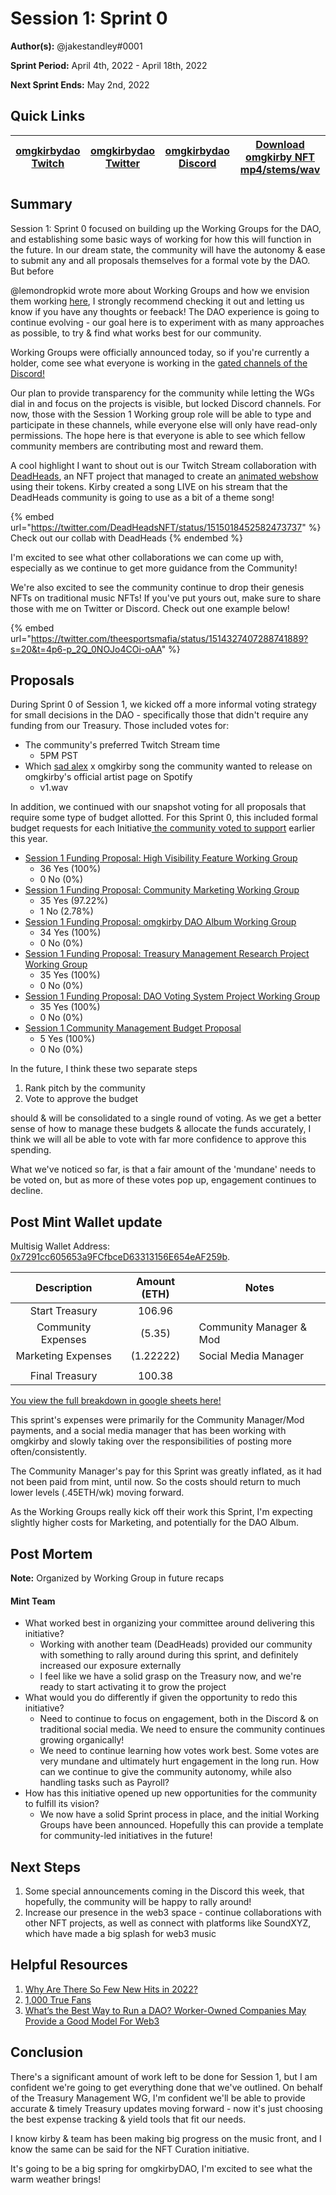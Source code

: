 # Session 1: Sprint 0

**Author(s):** @jakestandley#0001

**Sprint Period:** April 4th, 2022 - April 18th, 2022

**Next Sprint Ends:** May 2nd, 2022

## Quick Links <a href="#quick-links" id="quick-links"></a>

| [omgkirbydao Twitch](https://www.twitch.tv/omgkirbydao) | [omgkirbydao Twitter](https://twitter.com/omgkirbyDAO) | [omgkirbydao Discord](http://discord.com/invite/omgkirby) | [Download omgkirby NFT mp4/stems/wav](https://www.notables.co/gallery/omgkirby) |
| ------------------------------------------------------- | ------------------------------------------------------ | --------------------------------------------------------- | ------------------------------------------------------------------------------- |

## Summary <a href="#summary" id="summary"></a>

Session 1: Sprint 0 focused on building up the Working Groups for the DAO, and establishing some basic ways of working for how this will function in the future. In our dream state, the community will have the autonomy & ease to submit any and all proposals themselves for a formal vote by the DAO. But before

@lemondropkid wrote more about Working Groups and how we envision them working [here](../working-groups.md), I strongly recommend checking it out and letting us know if you have any thoughts or feeback! The DAO experience is going to continue evolving - our goal here is to experiment with as many approaches as possible, to try & find what works best for our community.

Working Groups were officially announced today, so if you're currently a holder, come see what everyone is working in the [gated channels of the Discord!](https://discord.com/channels/930565342592380978/937526800807002152/966098570514137168)

Our plan to provide transparency for the community while letting the WGs dial in and focus on the projects is visible, but locked Discord channels. For now, those with the Session 1 Working group role will be able to type and participate in these channels, while everyone else will only have read-only permissions. The hope here is that everyone is able to see which fellow community members are contributing most and reward them.

A cool highlight I want to shout out is our Twitch Stream collaboration with [DeadHeads](https://www.deadheads.io), an NFT project that managed to create an [animated webshow](https://youtu.be/yVygJiV61vM) using their tokens. Kirby created a song LIVE on his stream that the DeadHeads community is going to use as a bit of a theme song!

{% embed url="https://twitter.com/DeadHeadsNFT/status/1515018452582473737" %}
Check out our collab with DeadHeads
{% endembed %}

I'm excited to see what other collaborations we can come up with, especially as we continue to get more guidance from the Community!

We're also excited to see the community continue to drop their genesis NFTs on traditional music NFTs! If you've put yours out, make sure to share those with me on Twitter or Discord. Check out one example below!

{% embed url="https://twitter.com/theesportsmafia/status/1514327407288741889?s=20&t=4p6-p_2Q_0NOJo4COi-oAA" %}

## Proposals <a href="#proposals" id="proposals"></a>

During Sprint 0 of Session 1, we kicked off a more informal voting strategy for small decisions in the DAO - specifically those that didn't require any funding from our Treasury. Those included votes for:

* The community's preferred Twitch Stream time
  * 5PM PST
* Which [sad alex](https://open.spotify.com/artist/3i8iJVU0mtgzbZsuF1AoJ3?si=gbSXvNOdQK6D\_oWSzeoT3w) x omgkirby song the community wanted to release on omgkirby's official artist page on Spotify
  * v1.wav

In addition, we continued with our snapshot voting for all proposals that require some type of budget allotted. For this Sprint 0, this included formal budget requests for each Initiative[ the community voted to support](https://snapshot.org/#/omgkirby.eth/proposal/0xc5d534bc5a33eb7d8a4aab73c60283212e55af2b9f935775b098bf781880dfca) earlier this year.

* [Session 1 Funding Proposal: High Visibility Feature Working Group](https://snapshot.org/#/omgkirby.eth/proposal/0xe4dbf47ab59bcd48b7d28b7b73da17378369400829f9b81f98a3d8f76bb667ba)
  * 36 Yes (100%)
  * 0 No (0%)
* [Session 1 Funding Proposal: Community Marketing Working Group](https://snapshot.org/#/omgkirby.eth/proposal/0x6ac2113a9b5a3916814efb02f6317e4399706939cc341df98f4d62df035592fd)
  * 35 Yes (97.22%)
  * 1 No (2.78%)
* [Session 1 Funding Proposal: omgkirby DAO Album Working Group](https://snapshot.org/#/omgkirby.eth/proposal/0xc774c5ec7271cac38a48acfdd186c0f59bdf7fe37e9401acecf2747f675ad6de)
  * 34 Yes (100%)
  * 0 No (0%)
* [Session 1 Funding Proposal: Treasury Management Research Project Working Group](https://snapshot.org/#/omgkirby.eth/proposal/0xc1b2c368d9b0a1743d4d7530d8cb2d9b3408bc8db85d53f2eaea9f5f72b44f65)
  * 35 Yes (100%)
  * 0 No (0%)
* [Session 1 Funding Proposal: DAO Voting System Project Working Group](https://snapshot.org/#/omgkirby.eth/proposal/0x850d67f2a33766bcb51b5ff1efd24ba5492a65d61879088d8d55991d32bff43c)
  * 35 Yes (100%)
  * 0 No (0%)
* [Session 1 Community Management Budget Proposal](https://snapshot.org/#/omgkirby.eth/proposal/0xe0c43af303f63da1df3aee9ffe5feb42745d52a71c47abf1dcdf04acd5c6d534)
  * 5 Yes (100%)
  * 0 No (0%)

In the future, I think these two separate steps

1. Rank pitch by the community
2. Vote to approve the budget

should & will be consolidated to a single round of voting. As we get a better sense of how to manage these budgets & allocate the funds accurately, I think we will all be able to vote with far more confidence to approve this spending.

What we've noticed so far, is that a fair amount of the 'mundane' needs to be voted on, but as more of these votes pop up, engagement continues to decline.

## Post Mint Wallet update <a href="#treasury-update" id="treasury-update"></a>

Multisig Wallet Address: [ 0x7291cc605653a9FCfbceD63313156E654eAF259b](https://etherscan.io/address/0x7291cc605653a9fcfbced63313156e654eaf259b).

|     Description    | Amount (ETH) | Notes                   |
| :----------------: | :----------: | ----------------------- |
|   Start Treasury   |    106.96    |                         |
| Community Expenses |    (5.35)    | Community Manager & Mod |
| Marketing Expenses |   (1.22222)  | Social Media Manager    |
|                    |              |                         |
|   Final Treasury   |    100.38    |                         |

[You view the full breakdown in google sheets here!](https://docs.google.com/spreadsheets/d/1v1ckEMVA130H4D5kkThoRU4ddfhxoySqheS9bZK1foc/edit?usp=sharing)

This sprint's expenses were primarily for the Community Manager/Mod payments, and a social media manager that has been working with omgkirby and slowly taking over the responsibilities of posting more often/consistently.

The Community Manager's pay for this Sprint was greatly inflated, as it had not been paid from mint, until now. So the costs should return to much lower levels (.45ETH/wk) moving forward.

As the Working Groups really kick off their work this Sprint, I'm expecting slightly higher costs for Marketing, and potentially for the DAO Album.

## Post Mortem <a href="#post-mortem" id="post-mortem"></a>

**Note:** Organized by Working Group in future recaps

#### Mint Team <a href="#launch-team" id="launch-team"></a>

* What worked best in organizing your committee around delivering this initiative?
  * Working with another team (DeadHeads) provided our community with something to rally around during this sprint, and definitely increased our exposure externally
  * I feel like we have a solid grasp on the Treasury now, and we're ready to start activating it to grow the project
* What would you do differently if given the opportunity to redo this initiative?
  * Need to continue to focus on engagement, both in the Discord & on traditional social media. We need to ensure the community continues growing organically!
  * We need to continue learning how votes work best. Some votes are very mundane and ultimately hurt engagement in the long run. How can we continue to give the community autonomy, while also handling tasks such as Payroll?
* How has this initiative opened up new opportunities for the community to fulfill its vision?
  * We now have a solid Sprint process in place, and the initial Working Groups have been announced. Hopefully this can provide a template for community-led initiatives in the future!

## Next Steps <a href="#next-steps" id="next-steps"></a>

1. Some special announcements coming in the Discord this week, that hopefully, the community will be happy to rally around!
2. Increase our presence in the web3 space - continue collaborations with other NFT projects, as well as connect with platforms like SoundXYZ, which have made a big splash for web3 music

## Helpful Resources <a href="#helpful-resources" id="helpful-resources"></a>

1. [Why Are There So Few New Hits in 2022?](https://www.billboard.com/music/chart-beat/no-2022-hits-harry-styles-1235057576/)
2. [1,000 True Fans](https://kk.org/thetechnium/1000-true-fans/)
3. [What’s the Best Way to Run a DAO? Worker-Owned Companies May Provide a Good Model For Web3](https://mirror.xyz/ryangtanaka.eth/Bdh4Wl5Y9v5s9D-EbV9rQiMk0wAsiaTTdKO\_lOMwcOY)

## Conclusion <a href="#conclusion" id="conclusion"></a>

There's a significant amount of work left to be done for Session 1, but I am confident we're going to get everything done that we've outlined. On behalf of the Treasury Management WG, I'm confident we'll be able to provide accurate & timely Treasury updates moving forward - now it's just choosing the best expense tracking & yield tools that fit our needs.

I know kirby & team has been making big progress on the music front, and I know the same can be said for the NFT Curation initiative.

It's going to be a big spring for omgkirbyDAO, I'm excited to see what the warm weather brings!
